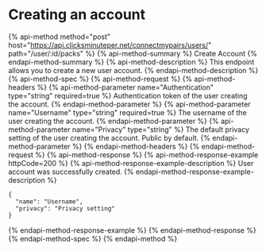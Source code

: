 # Creating an account

{% api-method method="post" host="https://api.clicksminuteper.net/connectmypairs/users/" path="/user/:id/packs" %}
{% api-method-summary %}
Create Account
{% endapi-method-summary %}
{% api-method-description %}
This endpoint allows you to create a new user account.
{% endapi-method-description %}
{% api-method-spec %}
{% api-method-request %}
{% api-method-headers %}
{% api-method-parameter name="Authentication" type="string" required=true %}
Authentication token of the user creating the account.
{% endapi-method-parameter %}
{% api-method-parameter name="Username" type="string" required=true %}
The username of the user creating the account.
{% endapi-method-parameter %}
{% api-method-parameter name="Privacy" type="string" %}
The default privacy setting of the user creating the account. Public by default.
{% endapi-method-parameter %}
{% endapi-method-headers %}
{% endapi-method-request %}
{% api-method-response %}
{% api-method-response-example httpCode=200 %}
{% api-method-response-example-description %}
User account was successfully created.
{% endapi-method-response-example-description %}
```
{    
  "name": "Username",    
  "privacy": "Privacy setting"
}
```
{% endapi-method-response-example %}
{% endapi-method-response %}
{% endapi-method-spec %}
{% endapi-method %}
